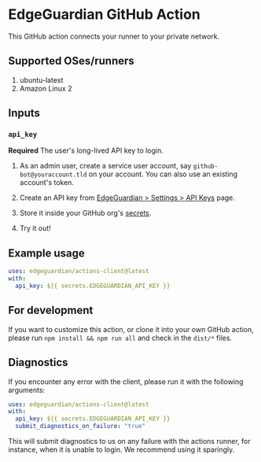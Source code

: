 # EdgeGuardian GitHub Action

This GitHub action connects your runner to your private network.

## Supported OSes/runners
1. ubuntu-latest
2. Amazon Linux 2

## Inputs

### `api_key`

**Required** The user's long-lived API key to login.

1. As an admin user, create a service user account, say
   `github-bot@youraccount.tld` on your account.  You can also use an existing
   account's token.

2. Create an API key from [EdgeGuardian > Settings > API Keys](https://app.edge-guardian.io/ui/api_keys) page.

3. Store it inside your GitHub org's
   [secrets](https://docs.github.com/en/actions/security-guides/encrypted-secrets).

4. Try it out!

## Example usage

```yaml
uses: edgeguardian/actions-client@latest
with:
  api_key: ${{ secrets.EDGEGUARDIAN_API_KEY }}
```

## For development

If you want to customize this action, or clone it into your own GitHub action,
please run `npm install && npm run all` and check in the `dist/*` files.

## Diagnostics
If you encounter any error with the client, please run it with the following
arguments:

```yaml
uses: edgeguardian/actions-client@latest
with:
  api_key: ${{ secrets.EDGEGUARDIAN_API_KEY }}
  submit_diagnostics_on_failure: "true"
```

This will submit diagnostics to us on any failure with the actions runner, for
instance, when it is unable to login. We recommend using it sparingly.
